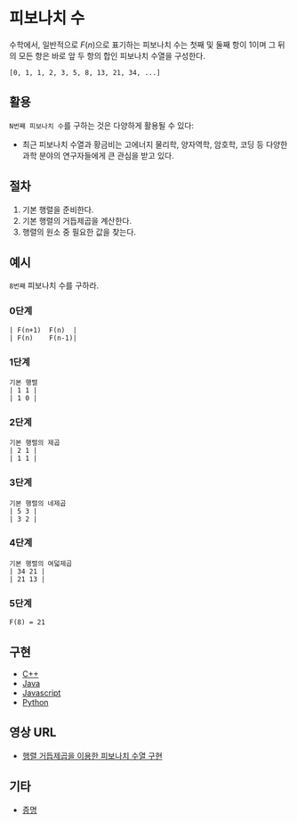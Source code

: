 # 피보나치 수

수학에서, 일반적으로 $F(n)$으로 표기하는 피보나치 수는 첫째 및 둘째 항이 1이며 그 뒤의 모든 항은 바로 앞 두 항의 합인 피보나치 수열을 구성한다.

`[0, 1, 1, 2, 3, 5, 8, 13, 21, 34, ...]`

## 활용

`N번째 피보나치 수`를 구하는 것은 다양하게 활용될 수 있다:

- 최근 피보나치 수열과 황금비는 고에너지 물리학, 양자역학, 암호학, 코딩 등 다양한 과학 분야의 연구자들에게 큰 관심을 받고 있다.

## 절차

1. 기본 행렬을 준비한다.
2. 기본 행렬의 거듭제곱을 계산한다.
3. 행렬의 원소 중 필요한 값을 찾는다.

## 예시

`8번째` 피보나치 수를 구하라.

### 0단계

```
| F(n+1)  F(n)  |
| F(n)    F(n-1)|
```

### 1단계

```
기본 행렬
| 1 1 |
| 1 0 |
```

### 2단계

```
기본 행렬의 제곱
| 2 1 |
| 1 1 |
```

### 3단계

```
기본 행렬의 네제곱
| 5 3 |
| 3 2 |
```

### 4단계

```
기본 행렬의 여덟제곱
| 34 21 |
| 21 13 |
```

### 5단계

```
F(8) = 21
```

## 구현

- [C++](https://github.com/TheAlgorithms/C-Plus-Plus/blob/master/math/fibonacci.cpp)
- [Java](https://github.com/TheAlgorithms/Java/blob/master/Maths/FibonacciNumber.java)
- [Javascript](https://github.com/TheAlgorithms/Javascript/blob/80c2dc85d714f73783f133964d6acd9b5625ddd9/Maths/Fibonacci.js)
- [Python](https://github.com/TheAlgorithms/Python/blob/master/maths/fibonacci.py)

## 영상 URL

- [행렬 거듭제곱을 이용한 피보나치 수열 구현](https://www.youtube.com/watch?v=EEb6JP3NXBI)

## 기타

- [증명](https://brilliant.org/wiki/fast-fibonacci-transform/)
